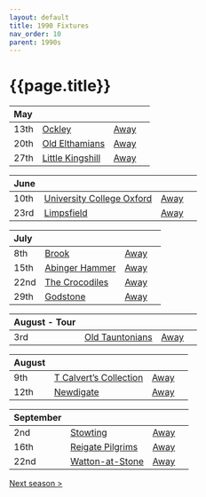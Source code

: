 ```yaml
---
layout: default
title: 1990 Fixtures
nav_order: 10
parent: 1990s
---
```


# {{page.title}}

| May |  |  |  |
|:---|:---|:---|:---|
| 13th | [Ockley](ockley) | [Away](https://goo.gl/maps/vmhvFhbrVZGrsXAAA) |
| 20th | [Old Elthamians](old-elthamians) | [Away](https://goo.gl/maps/FQbBNZQTFggEmhfv9) |
| 27th | [Little Kingshill](little-kingshill) | [Away](https://goo.gl/maps/JPwm5tfBfK6cjv9m6) |

| June |  |  |  |
|:---|:---|:---|:---|
| 10th | [University College Oxford](university-college-oxford) | [Away](https://goo.gl/maps/FvvBeKPnZ3XwkmpQ7) |
| 23rd | [Limpsfield](limpsfield) | [Away](https://goo.gl/maps/cQfMoSXGaenFajMf7) |

| July |  |  |  |
|:---|:---|:---|:---|
| 8th | [Brook](brook) | [Away](https://goo.gl/maps/dQwigbDWBHfwzub68) |
| 15th | [Abinger Hammer](abinger-hammer) | [Away](https://goo.gl/maps/bnKVBHEMFuJe4KGH9) |
| 22nd | [The Crocodiles](the-crocodiles) | [Away](https://goo.gl/maps/fdXVhyS9CDX9VU1K9) |
| 29th | [Godstone](godstone) | [Away](https://goo.gl/maps/12XmMyHmXBto8bTV81) |

| August - Tour |  |  |  |
|:---|:---|:---|:---|
| 3rd | [Old Tauntonians](old-tauntonians) | [Away](https://goo.gl/maps/viL3E8ucMGGG7G9i8) |

| August |  |  |  |
|:---|:---|:---|:---|
| 9th | [T Calvert’s Collection](t-calverts-collection) | [Away](https://goo.gl/maps/pW6HTQghBSmD5PzH6) |
| 12th | [Newdigate](newdigate) | [Away](https://goo.gl/maps/kQnkUfc3MdtqLyvd8) |

| September |  |  |  |
|:---|:---|:---|:---|
| 2nd | [Stowting](stowting) | [Away](https://goo.gl/maps/3Br4woRQXRqh9Uje8) |
| 16th | [Reigate Pilgrims](reigate-pilgrims) | [Away](https://goo.gl/maps/z54KDhWLtQreY6xy9) |
| 22nd | [Watton-at-Stone](watton-at-stone) | [Away](https://goo.gl/maps/JPBQawMsjLgYtVHk9) |

[Next season >](../1991)
